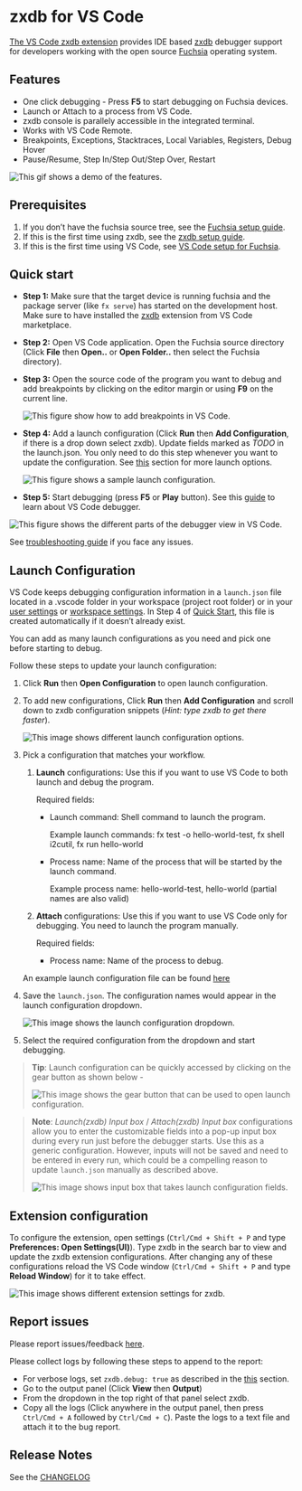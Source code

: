 # zxdb for VS Code

[The VS Code zxdb extension](https://marketplace.visualstudio.com/items?itemName=fuchsia-authors.zxdb)
provides IDE based [zxdb](https://fuchsia.dev/fuchsia-src/development/debugger?hl=en) debugger
support for developers working with the open source [Fuchsia](https://fuchsia.dev/) operating system.

## Features

- One click debugging - Press **F5** to start debugging on Fuchsia devices.
- Launch or Attach to a process from VS Code.
- zxdb console is parallely accessible in the integrated terminal.
- Works with VS Code Remote.
- Breakpoints, Exceptions, Stacktraces, Local Variables, Registers, Debug Hover
- Pause/Resume, Step In/Step Out/Step Over, Restart

![This gif shows a demo of the features.](images/zxdb-demo.gif)

## Prerequisites

1. If you don’t have the fuchsia source tree, see the
   [Fuchsia setup guide](https://fuchsia.dev/fuchsia-src/get-started/get_fuchsia_source?hl=en).
1. If this is the first time using zxdb, see the
   [zxdb setup guide](https://fuchsia.dev/fuchsia-src/development/debugger/running?hl=en).
1. If this is the first time using VS Code, see
   [VS Code setup for Fuchsia](https://fuchsia.dev/fuchsia-src/development/editors/vscode?hl=en).

## Quick start

- **Step 1:** Make sure that the target device is running fuchsia and the package server
  (like `fx serve`) has started on the development host. Make sure to have installed the
  [zxdb](https://marketplace.visualstudio.com/items?itemName=fuchsia-authors.zxdb)
  extension from VS Code marketplace.

- **Step 2:** Open VS Code application. Open the Fuchsia source directory (Click **File** then
  **Open..** or **Open Folder..** then select the Fuchsia directory).

- **Step 3:** Open the source code of the program you want to debug and add breakpoints by clicking
  on the editor margin or using **F9** on the current line.

  ![This figure show how to add breakpoints in VS Code.](images/breakpoint.png)

- **Step 4:** Add a launch configuration (Click **Run** then **Add Configuration**, if there is a
  drop down select zxdb). Update fields marked as _TODO_ in the launch.json. You only need to
  do this step whenever you want to update the configuration. See [this](#launch-configuration)
  section for more launch options.

  ![This figure shows a sample launch configuration.](images/test-launch-configuration.png)

- **Step 5:** Start debugging (press **F5** or **Play** button). See this
  [guide](https://code.visualstudio.com/docs/editor/debugging) to learn about VS Code debugger.

![This figure shows the different parts of the debugger view in VS Code.](images/vscode-overview.png)

See [troubleshooting guide](https://github.com/google/vscode-zxdb/blob/main/TROUBLESHOOTING.md)
if you face any issues.

## Launch Configuration

VS Code keeps debugging configuration information in a `launch.json` file located in a .vscode
folder in your workspace (project root folder) or in your
[user settings](https://code.visualstudio.com/docs/editor/debugging#_global-launch-configuration) or
[workspace settings](https://code.visualstudio.com/docs/editor/multi-root-workspaces#_workspace-launch-configurations).
In Step 4 of [Quick Start](#quick-start), this file is created automatically if it doesn’t
already exist.

You can add as many launch configurations as you need and pick one before starting to debug.

Follow these steps to update your launch configuration:

1. Click **Run** then **Open Configuration** to open launch configuration.
1. To add new configurations, Click **Run** then **Add Configuration** and scroll down to zxdb
   configuration snippets (_Hint: type zxdb to get there faster_).

   ![This image shows different launch configuration options.](images/launch-configurations.png)

1. Pick a configuration that matches your workflow.

   1. **Launch** configurations: Use this if you want to use VS Code to both launch and
      debug the program.

      Required fields:

      - Launch command: Shell command to launch the program.

        Example launch commands: fx test -o hello-world-test, fx shell i2cutil, fx run hello-world

      - Process name: Name of the process that will be started by the launch command.

        Example process name: hello-world-test, hello-world (partial names are also valid)

   1. **Attach** configurations: Use this if you want to use VS Code only for debugging.
      You need to launch the program manually.

      Required fields:

      - Process name: Name of the process to debug.

   An example launch configuration file can be found [here](https://github.com/google/vscode-zxdb/blob/main/example-launch.json)

1. Save the `launch.json`. The configuration names would appear in the launch configuration dropdown.

   ![This image shows the launch configuration dropdown.](images/launch-dropdown.png)

1. Select the required configuration from the dropdown and start debugging.

> **Tip**: Launch configuration can be quickly accessed by clicking on the gear button as shown below -
>
> ![This image shows the gear button that can be used to open launch configuration.](images/open-launch-configuration.png)

> **Note**: _Launch(zxdb) Input box_ / _Attach(zxdb) Input box_ configurations allow you to enter the
> customizable fields into a pop-up input box during every run just before the debugger starts.
> Use this as a generic configuration. However, inputs will not be saved and need to be entered in
> every run, which could be a compelling reason to update `launch.json` manually as described above.
>
> ![This image shows input box that takes launch configuration fields.](images/input-box.png)

## Extension configuration

To configure the extension, open settings (`Ctrl/Cmd + Shift + P` and type
**Preferences: Open Settings(UI)**). Type zxdb in the search bar to view and update the zxdb
extension configurations. After changing any of these configurations reload the VS Code window
(`Ctrl/Cmd + Shift + P` and type **Reload Window**) for it to take effect.

![This image shows different extension settings for zxdb.](images/extension-settings.png)

## Report issues

Please report issues/feedback
[here](https://bugs.fuchsia.dev/p/fuchsia/issues/entry?components=Tools%3Ezxdb;cc=puneetha@google.com;).

Please collect logs by following these steps to append to the report:

- For verbose logs, set `zxdb.debug: true` as described in the [this](#extension-configuration)
  section.
- Go to the output panel (Click **View** then **Output**)
- From the dropdown in the top right of that panel select zxdb.
- Copy all the logs (Click anywhere in the output panel, then press `Ctrl/Cmd + A` followed by
  `Ctrl/Cmd + C`). Paste the logs to a text file and attach it to the bug report.

## Release Notes

See the [CHANGELOG](https://github.com/google/vscode-zxdb/blob/main/CHANGELOG.md)
